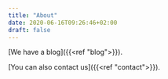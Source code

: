 ```yaml
---
title: "About"
date: 2020-06-16T09:26:46+02:00
draft: false
---
```


[We have a blog]({{<ref "blog">}}).

[You can also contact us]({{<ref "contact">}}).

